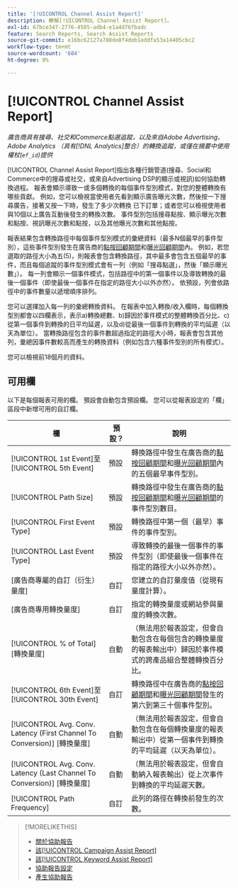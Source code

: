 ```yaml
---
title: '[!UICONTROL Channel Assist Report]'
description: 瞭解[!UICONTROL Channel Assist Report]。
exl-id: 67bce347-2776-4585-adb4-e1a4d76fbadc
feature: Search Reports, Search Assist Reports
source-git-commit: e16bc62127a708de8f4deb1eddfa53a14405cbc2
workflow-type: tm+mt
source-wordcount: '684'
ht-degree: 0%

---
```


# [!UICONTROL Channel Assist Report]

*廣告商具有搜尋、社交和Commerce點選追蹤，以及來自Adobe Advertising、Adobe Analytics （具有[!DNL Analytics]整合）的轉換追蹤，或僅在摘要中使用權杖(`ef_id`)提供*

[!UICONTROL Channel Assist Report]指出各種行銷管道(搜尋、Social和Commerce中的搜尋或社交，或來自Advertising DSP的顯示或視訊)如何協助轉換過程。 報表會顯示導致一或多個轉換的每個事件型別模式，對您的整體轉換有哪些貢獻。 例如，您可以檢視當使用者先看到顯示廣告曝光次數，然後按一下搜尋廣告，接著又按一下時，發生了多少次轉換
已下訂單；或者您可以檢視使用者與10個以上廣告互動後發生的轉換次數。 事件型別包括搜尋點按、顯示曝光次數和點按、視訊曝光次數和點按，以及其他曝光次數和其他點按。<!-- [DSP metrics may show up as "Other Path Length (<length>)" or empty; we're supposed to fill in more values for DSP at some point.] -->

報表結果包含轉換路徑中每個事件型別模式的彙總資料（最多N個最早的事件型別），這些事件型別發生在廣告商的[點按回顧期間](/help/search-social-commerce/glossary.md#c-d)和[曝光回顧期間](/help/search-social-commerce/glossary.md#i-j)內。 例如，若您選取的路徑大小為五(5)，則報表會包含轉換路徑，其中最多會包含五個最早的事件，而且每個追蹤的事件型別模式會有一列（例如「搜尋點選」，然後「顯示曝光數」）。 每一列會顯示一個事件模式，包括路徑中的第一個事件以及導致轉換的最後一個事件（即使最後一個事件在指定的路徑大小以外亦然）。 依預設，列會依路徑中的事件數量以遞增順序排列。

您可以選擇加入每一列的彙總轉換資料。 在報表中加入轉換/收入欄時，每個轉換型別都會以四欄表示，表示a)轉換總數、b)歸因於事件模式的整體轉換百分比、c)從第一個事件到轉換的日平均延遲，以及d)從最後一個事件到轉換的平均延遲（以天為單位）。 當轉換路徑包含的事件數超過指定的路徑大小時，報表會包含其他列，彙總因事件數較高而產生的轉換資料（例如包含六種事件型別的所有模式）。

您可以檢視前18個月的資料。

## 可用欄

以下是每個報表可用的欄。 預設會自動包含預設欄。 您可以從報表設定的「欄」區段中新增可用的自訂欄。

| 欄 | 預設？ | 說明 |
| ---- | ---- | ---- |
| [!UICONTROL 1st Event]至[!UICONTROL 5th Event] | 預設 | 轉換路徑中發生在廣告商的[點按回顧期間](/help/search-social-commerce/glossary.md#c-d)和[曝光回顧期間](/help/search-social-commerce/glossary.md#i-j)內的五個最早事件型別。 |
| [!UICONTROL Path Size] | 預設 | 轉換路徑中發生在廣告商的[點按回顧期間](/help/search-social-commerce/glossary.md#c-d)和[曝光回顧期間](/help/search-social-commerce/glossary.md#i-j)的事件型別數目。 |
| [!UICONTROL First Event Type] | 預設 | 轉換路徑中第一個（最早）事件的事件型別。 |
| [!UICONTROL Last Event Type] | 預設 | 導致轉換的最後一個事件的事件型別（即使最後一個事件在指定的路徑大小以外亦然）。 |
| \[廣告商專屬的自訂（衍生）量度\] | 自訂 | 您建立的自訂量度值（從現有量度計算）。 |
| \[廣告商專用轉換量度\] | 自訂 | 指定的轉換量度或網站參與量度的轉換次數。 |
| [!UICONTROL % of Total] \[轉換量度\] | 自動 | （無法用於報表設定，但會自動包含在每個包含的轉換量度的報表輸出中）歸因於事件模式的跨產品組合整體轉換百分比。 |
| [!UICONTROL 6th Event]至[!UICONTROL 30th Event] | 自訂 | 轉換路徑中在廣告商的[點按回顧期間](/help/search-social-commerce/glossary.md#c-d)和[曝光回顧期間](/help/search-social-commerce/glossary.md#i-j)發生的第六到第三十個事件型別。 |
| [!UICONTROL Avg. Conv. Latency (First Channel To Conversion)] \[轉換量度\] | 自動 | （無法用於報表設定，但會自動包含在每個轉換量度的報表輸出中）從第一個事件到轉換的平均延遲（以天為單位）。 |
| [!UICONTROL Avg. Conv. Latency (Last Channel To Conversion)] \[轉換量度\] | 自動 | （無法用於報表設定，但會自動納入報表輸出）從上次事件到轉換的平均延遲天數。 |
| [!UICONTROL Path Frequency] | 自訂 | 此列的路徑在轉換前發生的次數。 |

>[!MORELIKETHIS]
>
>* [關於協助報告](assist-report-about.md)
>* [該[!UICONTROL Campaign Assist Report]](campaign-assist-report.md)
>* [該[!UICONTROL Keyword Assist Report]](keyword-assist-report.md)
>* [協助報告設定](assist-report-settings.md)
>* [產生協助報告](assist-report-generate.md)
